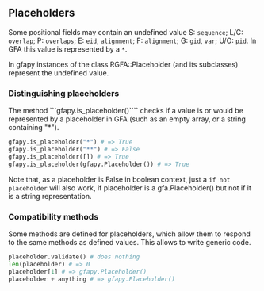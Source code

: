 ## Placeholders

Some positional fields may contain an undefined value S: ```sequence```;
L/C: ```overlap```; P: ```overlaps```; E: ```eid```, ```alignment```;
F: ```alignment```; G: ```gid```, ```var```; U/O: ```pid```.
In GFA this value is represented by a ```*```.

In gfapy instances of the class RGFA::Placeholder (and its subclasses) represent
the undefined value.

### Distinguishing placeholders

The method ```gfapy.is_placeholder()```` checks if a value is or would
be represented by a placeholder in GFA (such as an empty array, or
a string containing "*").

```python
gfapy.is_placeholder("*") # => True
gfapy.is_placeholder("**") # => False
gfapy.is_placeholder([]) # => True
gfapy.is_placeholder(gfapy.Placeholder()) # => True
```

Note that, as a placeholder is False in boolean context, just a
```if not placeholder``` will also work, if placeholder is a gfa.Placeholder()
but not if it is a string representation.

### Compatibility methods

Some methods are defined for placeholders, which allow them to respond to the
same methods as defined values. This allows to write generic code.

```python
placeholder.validate() # does nothing
len(placeholder) # => 0
placeholder[1] # => gfapy.Placeholder()
placeholder + anything # => gfapy.Placeholder()
```
